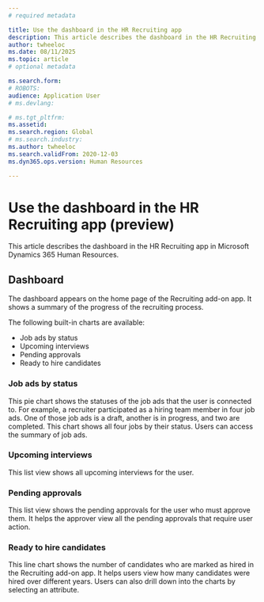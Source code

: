```yaml
---
# required metadata

title: Use the dashboard in the HR Recruiting app 
description: This article describes the dashboard in the HR Recruiting app in Microsoft Dynamics 365 Human Resources.
author: twheeloc
ms.date: 08/11/2025
ms.topic: article
# optional metadata

ms.search.form: 
# ROBOTS: 
audience: Application User
# ms.devlang: 

# ms.tgt_pltfrm: 
ms.assetid: 
ms.search.region: Global
# ms.search.industry: 
ms.author: twheeloc
ms.search.validFrom: 2020-12-03
ms.dyn365.ops.version: Human Resources

---
```


# Use the dashboard in the HR Recruiting app (preview)

This article describes the dashboard in the HR Recruiting app in Microsoft Dynamics 365 Human Resources.

## Dashboard

The dashboard appears on the home page of the Recruiting add-on app. It shows a summary of the progress of the recruiting process.

The following built-in charts are available:

- Job ads by status
- Upcoming interviews
- Pending approvals
- Ready to hire candidates

### Job ads by status

This pie chart shows the statuses of the job ads that the user is connected to. For example, a recruiter participated as a hiring team member in four job ads. One of those job ads is a draft, another is in progress, and two are completed. This chart shows all four jobs by their status. Users can access the summary of job ads.

### Upcoming interviews

This list view shows all upcoming interviews for the user.

### Pending approvals

This list view shows the pending approvals for the user who must approve them. It helps the approver view all the pending approvals that require user action.

### Ready to hire candidates

This line chart shows the number of candidates who are marked as hired in the Recruiting add-on app. It helps users view how many candidates were hired over different years. Users can also drill down into the charts by selecting an attribute.
